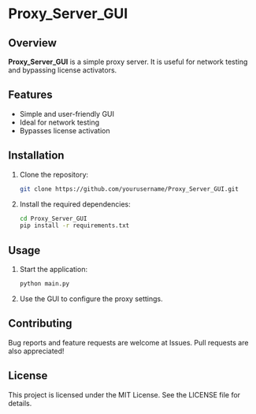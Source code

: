 # Proxy_Server_GUI

## Overview
**Proxy_Server_GUI** is a simple proxy server. It is useful for network testing and bypassing license activators.

## Features
- Simple and user-friendly GUI
- Ideal for network testing
- Bypasses license activation

## Installation
1. Clone the repository:
    ```bash
    git clone https://github.com/yourusername/Proxy_Server_GUI.git
    ```
2. Install the required dependencies:
    ```bash
    cd Proxy_Server_GUI
    pip install -r requirements.txt
    ```

## Usage
1. Start the application:
    ```bash
    python main.py
    ```
2. Use the GUI to configure the proxy settings.

## Contributing
Bug reports and feature requests are welcome at Issues. Pull requests are also appreciated!

## License
This project is licensed under the MIT License. See the LICENSE file for details.
